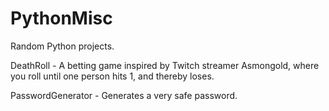 # PythonMisc
Random Python projects.

DeathRoll - A betting game inspired by Twitch streamer Asmongold, where you roll until one person hits 1, and thereby loses.

PasswordGenerator - Generates a very safe password.
